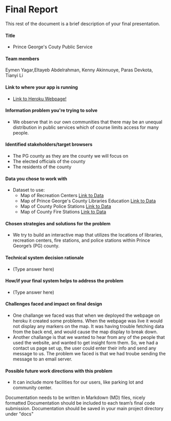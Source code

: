 # Final Report

This rest of the document is a brief description of your final presentation.

#### Title

- Prince George's Couty Public Service

#### Team members
Eymen Yagar,Eltayeb Abdelrahman, Kenny Akinnuoye, Paras Devkota, Tianyi Li

#### Link to where your app is running

- [Link to Heroku Webpage!](https://pg-service.herokuapp.com/)

#### Information problem you're trying to solve

- We observe that in our own communities that there may be an unequal distribution in public services which of course limits access for many people. 

#### Identified stakeholders/target browsers

- The PG county as they are the county we will focus on
- The elected officials of the county
- The residents of the county


#### Data you chose to work with

- Dataset to use:
  - Map of Recreation Centers [Link to Data](https://data.princegeorgescountymd.gov/Community/Recreation-Centers/gwq4-iu9d)
  - Map of Prince George's County Libraries Education [Link to Data](https://data.princegeorgescountymd.gov/Education/Libraries/7k64-tdwr)
  - Map of County Police Stations [Link to Data](https://data.princegeorgescountymd.gov/Public-Safety/Map-of-County-Police-Stations/4abv-afw7)
  - Map of County Fire Stations [Link to Data](https://data.princegeorgescountymd.gov/Public-Safety/Map-Of-County-Fire-Stations/hnpv-i4z2)

#### Chosen strategies and solutions for the problem

- We try to build an interactive map that utilizes the locations of libraries, recreation centers, fire stations, and police stations within Prince George’s (PG) county. 

#### Technical system decision rationale

- (Type answer here)

#### How/if your final system helps to address the problem

- (Type answer here)

#### Challenges faced and impact on final design

- One challange we faced was that when we deployed the webpage on heroku it created some problems. When the webpage was live it would not display any markers on the map. It was having trouble fetching data from the back end, and would cause the map display to break down.
- Another challange is that we wanted to hear from any of the people that used the website, and wanted to get insight form them. So, we had a contact us page set up, the user could enter their info and send any message to us. The problem we faced is that we had troube sending the message to an email server.

#### Possible future work directions with this problem

- It can include more facilities for our users, like parking lot and community center.

Documentation needs to be written in Markdown (MD) files, nicely formatted
Documentation should be included to each team’s final code submission.
Documentation should be saved in your main project directory under "docs"
